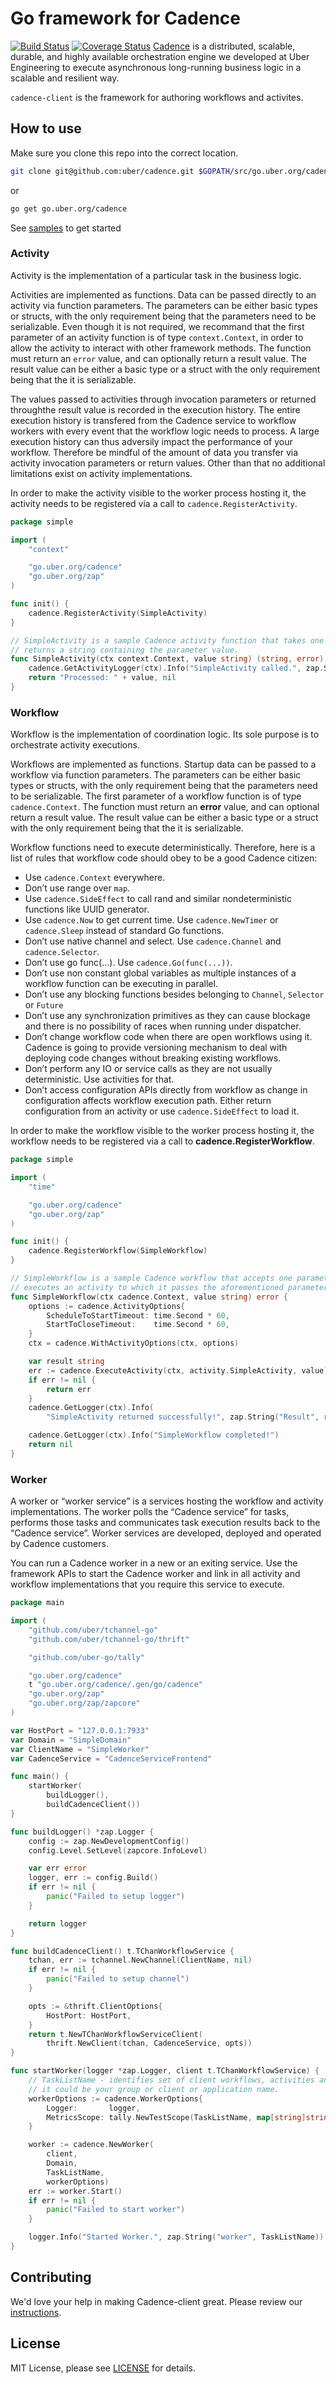 # Go framework for Cadence 
[![Build Status](https://travis-ci.org/uber-go/cadence-client.svg?branch=master)](https://travis-ci.org/uber-go/cadence-client) [![Coverage Status](https://coveralls.io/repos/uber-go/cadence-client/badge.svg?branch=master&service=github)](https://coveralls.io/github/uber-go/cadence-client?branch=master)
[Cadence](https://github.com/uber/cadence) is a distributed, scalable, durable, and highly available orchestration engine we developed at Uber Engineering to execute asynchronous long-running business logic in a scalable and resilient way.

`cadence-client` is the framework for authoring workflows and activites.

## How to use

Make sure you clone this repo into the correct location.

```bash
git clone git@github.com:uber/cadence.git $GOPATH/src/go.uber.org/cadence
```

or

```bash
go get go.uber.org/cadence
```

See [samples](https://github.com/samarabbas/cadence-samples) to get started

### Activity

Activity is the implementation of a particular task in the business logic. 

Activities are implemented as functions. Data can be passed directly to an activity via function parameters. The parameters can be either basic types or structs, with the only requirement being that the parameters need to be serializable. Even though it is not required, we recommand that the first parameter of an activity function is of type `context.Context`, in order to allow the activity to interact with other framework methods. The function must return an `error` value, and can optionally return a result value. The result value can be either a basic type or a struct with the only requirement being that the it is serializable.

The values passed to activities through invocation parameters or returned throughthe result value is recorded in the execution history. The entire execution history is transfered from the Cadence service to workflow workers with every event that the workflow logic needs to process. A large execution history can thus adversily impact the performance of your workflow. Therefore be mindful of the amount of data you transfer via activity invocation parameters or return values. Other than that no additional limitations exist on activity implementations.

In order to make the activity visible to the worker process hosting it, the activity needs to be registered via a call to `cadence.RegisterActivity`.

```go
package simple

import (
	"context"

	"go.uber.org/cadence"
	"go.uber.org/zap"
)

func init() {
	cadence.RegisterActivity(SimpleActivity)
}

// SimpleActivity is a sample Cadence activity function that takes one parameter and
// returns a string containing the parameter value.
func SimpleActivity(ctx context.Context, value string) (string, error) {
	cadence.GetActivityLogger(ctx).Info("SimpleActivity called.", zap.String("Value", value))
	return "Processed: " + value, nil
}
```

### Workflow

Workflow is the implementation of coordination logic. Its sole purpose is to orchestrate activity executions.

Workflows are implemented as functions. Startup data can be passed to a workflow via function parameters. The parameters can be either basic types or structs, with the only requirement being that the parameters need to be serializable. The first parameter of a workflow function is of type `cadence.Context`. The function must return an **error** value, and can optional return a result value. The result value can be either a basic type or a struct with the only requirement being that the it is serializable.

Workflow functions need to execute deterministically. Therefore, here is a list of rules that workflow code should obey to be a good Cadence citizen:
* Use `cadence.Context` everywhere.
* Don’t use range over `map`.
* Use `cadence.SideEffect` to call rand and similar nondeterministic functions like UUID generator.
* Use `cadence.Now` to get current time. Use `cadence.NewTimer` or `cadence.Sleep` instead of standard Go functions.
* Don’t use native channel and select. Use `cadence.Channel` and `cadence.Selector`.
* Don’t use go func(...). Use `cadence.Go(func(...))`.
* Don’t use non constant global variables as multiple instances of a workflow function can be executing in parallel.
* Don’t use any blocking functions besides belonging to `Channel`, `Selector` or `Future`
* Don’t use any synchronization primitives as they can cause blockage and there is no possibility of races when running under dispatcher.
* Don’t change workflow code when there are open workflows using it. Cadence is going to provide versioning mechanism to deal with deploying code changes without breaking existing workflows.
* Don’t perform any IO or service calls as they are not usually deterministic. Use activities for that.
* Don’t access configuration APIs directly from workflow as change in configuration affects workflow execution path. Either return configuration from an activity or use `cadence.SideEffect` to load it.

In order to make the workflow visible to the worker process hosting it, the workflow needs to be registered via a call to **cadence.RegisterWorkflow**.

```go
package simple

import (
	"time"

	"go.uber.org/cadence"
	"go.uber.org/zap"
)

func init() {
	cadence.RegisterWorkflow(SimpleWorkflow)
}

// SimpleWorkflow is a sample Cadence workflow that accepts one parameter and
// executes an activity to which it passes the aforementioned parameter.
func SimpleWorkflow(ctx cadence.Context, value string) error {
	options := cadence.ActivityOptions{
		ScheduleToStartTimeout: time.Second * 60,
		StartToCloseTimeout:    time.Second * 60,
	}
	ctx = cadence.WithActivityOptions(ctx, options)

	var result string
	err := cadence.ExecuteActivity(ctx, activity.SimpleActivity, value).Get(ctx, &result)
	if err != nil {
		return err
	}
	cadence.GetLogger(ctx).Info(
		"SimpleActivity returned successfully!", zap.String("Result", result))

	cadence.GetLogger(ctx).Info("SimpleWorkflow completed!")
	return nil
}
```

### Worker

A worker or “worker service” is a services hosting the workflow and activity implementations. The worker polls the “Cadence service” for tasks, performs those tasks and communicates task execution results back to the “Cadence service”. Worker services are developed, deployed and operated by Cadence customers.

You can run a Cadence worker in a new or an exiting service. Use the framework APIs to start the Cadence worker and link in all activity and workflow implementations that you require this service to execute.

```go
package main

import (
	"github.com/uber/tchannel-go"
	"github.com/uber/tchannel-go/thrift"

	"github.com/uber-go/tally"

	"go.uber.org/cadence"
	t "go.uber.org/cadence/.gen/go/cadence"
	"go.uber.org/zap"
	"go.uber.org/zap/zapcore"
)

var HostPort = "127.0.0.1:7933"
var Domain = "SimpleDomain"
var ClientName = "SimpleWorker"
var CadenceService = "CadenceServiceFrontend"

func main() {
	startWorker(
		buildLogger(),
		buildCadenceClient())
}

func buildLogger() *zap.Logger {
	config := zap.NewDevelopmentConfig()
	config.Level.SetLevel(zapcore.InfoLevel)

	var err error
	logger, err := config.Build()
	if err != nil {
		panic("Failed to setup logger")
	}

	return logger
}

func buildCadenceClient() t.TChanWorkflowService {
	tchan, err := tchannel.NewChannel(ClientName, nil)
	if err != nil {
		panic("Failed to setup channel")
	}

	opts := &thrift.ClientOptions{
		HostPort: HostPort,
	}
	return t.NewTChanWorkflowServiceClient(
		thrift.NewClient(tchan, CadenceService, opts))
}

func startWorker(logger *zap.Logger, client t.TChanWorkflowService) {
    // TaskListName - identifies set of client workflows, activities and workers.
    // it could be your group or client or application name.
	workerOptions := cadence.WorkerOptions{
		Logger:       logger,
		MetricsScope: tally.NewTestScope(TaskListName, map[string]string{}),
	}

	worker := cadence.NewWorker(
		client,
		Domain,
		TaskListName,
		workerOptions)
	err := worker.Start()
	if err != nil {
		panic("Failed to start worker")
	}

	logger.Info("Started Worker.", zap.String("worker", TaskListName))
}
```

## Contributing
We'd love your help in making Cadence-client great. Please review our [instructions](CONTRIBUTING.md).

## License
MIT License, please see [LICENSE](LICENSE) for details.
